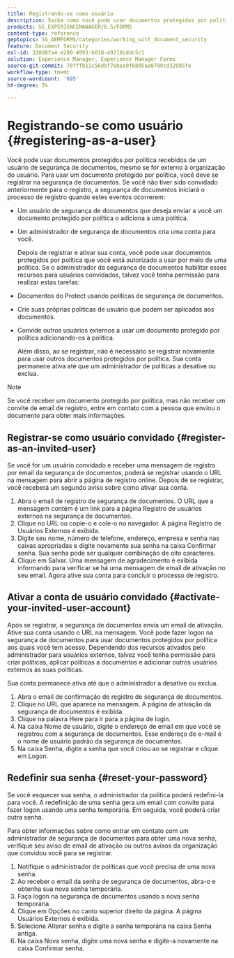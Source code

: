 ```yaml
---
title: Registrando-se como usuário
description: Saiba como você pode usar documentos protegidos por política recebidos de um usuário de segurança de documentos, mesmo que você seja externo à organização do usuário.
products: SG_EXPERIENCEMANAGER/6.5/FORMS
content-type: reference
geptopics: SG_AEMFORMS/categories/working_with_document_security
feature: Document Security
exl-id: 320d8fa4-e200-4993-b018-a9718cddc5c1
solution: Experience Manager, Experience Manager Forms
source-git-commit: 76fffb11c56dbf7ebee9f6805ae0799cd32985fe
workflow-type: tm+mt
source-wordcount: '695'
ht-degree: 3%

---
```


# Registrando-se como usuário {#registering-as-a-user}

Você pode usar documentos protegidos por política recebidos de um usuário de segurança de documentos, mesmo se for externo à organização do usuário. Para usar um documento protegido por política, você deve se registrar na segurança de documentos. Se você não tiver sido convidado anteriormente para o registro, a segurança de documentos iniciará o processo de registro quando estes eventos ocorrerem:

* Um usuário de segurança de documentos que deseja enviar a você um documento protegido por política o adiciona a uma política.
* Um administrador de segurança de documentos cria uma conta para você.

  Depois de registrar e ativar sua conta, você pode usar documentos protegidos por política que você está autorizado a usar por meio de uma política. Se o administrador da segurança de documentos habilitar esses recursos para usuários convidados, talvez você tenha permissão para realizar estas tarefas:

* Documentos do Protect usando políticas de segurança de documentos.
* Crie suas próprias políticas de usuário que podem ser aplicadas aos documentos.
* Convide outros usuários externos a usar um documento protegido por política adicionando-os à política.

  Além disso, ao se registrar, não é necessário se registrar novamente para usar outros documentos protegidos por política. Sua conta permanece ativa até que um administrador de políticas a desative ou exclua.

>[!NOTE]
>
>Se você receber um documento protegido por política, mas não receber um convite de email de registro, entre em contato com a pessoa que enviou o documento para obter mais informações.

## Registrar-se como usuário convidado {#register-as-an-invited-user}

Se você for um usuário convidado e receber uma mensagem de registro por email da segurança de documentos, poderá se registrar usando o URL na mensagem para abrir a página de registro online. Depois de se registrar, você receberá um segundo aviso sobre como ativar sua conta.

1. Abra o email de registro de segurança de documentos. O URL que a mensagem contém é um link para a página Registro de usuários externos na segurança de documentos.
1. Clique no URL ou copie-o e cole-o no navegador. A página Registro de Usuários Externos é exibida.
1. Digite seu nome, número de telefone, endereço, empresa e senha nas caixas apropriadas e digite novamente sua senha na caixa Confirmar senha. Sua senha pode ser qualquer combinação de oito caracteres.
1. Clique em Salvar. Uma mensagem de agradecimento é exibida informando para verificar se há uma mensagem de email de ativação no seu email. Agora ative sua conta para concluir o processo de registro.

## Ativar a conta de usuário convidado {#activate-your-invited-user-account}

Após se registrar, a segurança de documentos envia um email de ativação. Ative sua conta usando o URL na mensagem. Você pode fazer logon na segurança de documentos para usar documentos protegidos por política aos quais você tem acesso. Dependendo dos recursos ativados pelo administrador para usuários externos, talvez você tenha permissão para criar políticas, aplicar políticas a documentos e adicionar outros usuários externos às suas políticas.

Sua conta permanece ativa até que o administrador a desative ou exclua.

1. Abra o email de confirmação de registro de segurança de documentos.
1. Clique no URL que aparece na mensagem. A página de ativação da segurança de documentos é exibida.
1. Clique na palavra Here para ir para a página de login.
1. Na caixa Nome de usuário, digite o endereço de email em que você se registrou com a segurança de documentos. Esse endereço de e-mail é o nome de usuário padrão da segurança de documentos.
1. Na caixa Senha, digite a senha que você criou ao se registrar e clique em Logon.

## Redefinir sua senha {#reset-your-password}

Se você esquecer sua senha, o administrador da política poderá redefini-la para você. A redefinição de uma senha gera um email com convite para fazer logon usando uma senha temporária. Em seguida, você poderá criar outra senha.

Para obter informações sobre como entrar em contato com um administrador de segurança de documentos para obter uma nova senha, verifique seu aviso de email de ativação ou outros avisos da organização que convidou você para se registrar.

1. Notifique o administrador de políticas que você precisa de uma nova senha.
1. Ao receber o email da senha de segurança de documentos, abra-o e obtenha sua nova senha temporária.
1. Faça logon na segurança de documentos usando a nova senha temporária.
1. Clique em Opções no canto superior direito da página. A página Usuários Externos é exibida.
1. Selecione Alterar senha e digite a senha temporária na caixa Senha antiga.
1. Na caixa Nova senha, digite uma nova senha e digite-a novamente na caixa Confirmar senha.
